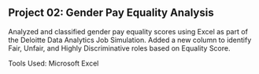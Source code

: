 ## Project 02: Gender Pay Equality Analysis

Analyzed and classified gender pay equality scores using Excel as part of the Deloitte Data Analytics Job Simulation. Added a new column to identify Fair, Unfair, and Highly Discriminative roles based on Equality Score.

Tools Used: Microsoft Excel
